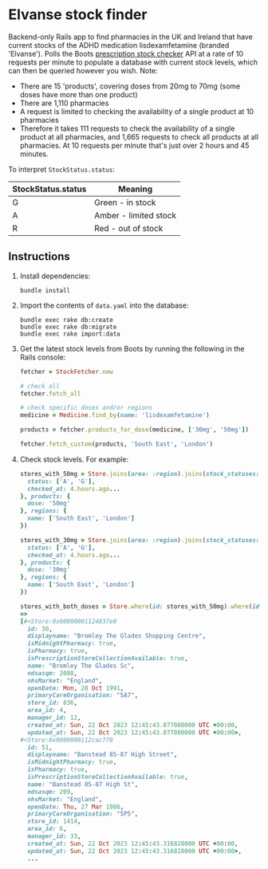 # Elvanse stock finder

Backend-only Rails app to find pharmacies in the UK and Ireland that have current stocks of the ADHD medication lisdexamfetamine (branded 'Elvanse'). Polls the Boots [prescription stock checker](https://www.boots.com/online/psc/) API at a rate of 10 requests per minute to populate a database with current stock levels, which can then be queried however you wish. Note:
* There are 15 'products', covering doses from 20mg to 70mg (some doses have more than one product)
* There are 1,110 pharmacies
* A request is limited to checking the availability of a single product at 10 pharmacies
* Therefore it takes 111 requests to check the availability of a single product at all pharmacies, and 1,665 requests to check all products at all pharmacies. At 10 requests per minute that's just over 2 hours and 45 minutes.

To interpret `StockStatus.status`:

| **StockStatus.status** | **Meaning**           |
|------------------------|-----------------------|
| G                      | Green - in stock      |
| A                      | Amber - limited stock |
| R                      | Red - out of stock    |

## Instructions

1. Install dependencies:
    ```console
    bundle install
    ```
1. Import the contents of `data.yaml` into the database:
    ```console
    bundle exec rake db:create
    bundle exec rake db:migrate
    bundle exec rake import:data
    ```
1. Get the latest stock levels from Boots by running the following in the Rails console:
    ```ruby
    fetcher = StockFetcher.new

    # check all
    fetcher.fetch_all

    # check specific doses and/or regions
    medicine = Medicine.find_by(name: 'lisdexamfetamine')

    products = fetcher.products_for_dose(medicine, ['30mg', '50mg'])

    fetcher.fetch_custom(products, 'South East', 'London')
    ```
1. Check stock levels. For example:
    ```ruby
    stores_with_50mg = Store.joins(area: :region).joins(stock_statuses: :product).where(stock_statuses: {
      status: ['A', 'G'],
      checked_at: 4.hours.ago...
    }, products: {
      dose: '50mg'
    }, regions: {
      name: ['South East', 'London']
    })

    stores_with_30mg = Store.joins(area: :region).joins(stock_statuses: :product).where(stock_statuses: {
      status: ['A', 'G'],
      checked_at: 4.hours.ago...
    }, products: {
      dose: '30mg'
    }, regions: {
      name: ['South East', 'London']
    })

    stores_with_both_doses = Store.where(id: stores_with_50mg).where(id: stores_with_30mg).distinct
    =>
    [#<Store:0x00000001124837e0
      id: 30,
      displayname: "Bromley The Glades Shopping Centre",
      isMidnightPharmacy: true,
      isPharmacy: true,
      isPrescriptionStoreCollectionAvailable: true,
      name: "Bromley The Glades Sc",
      ndsasqm: 2088,
      nhsMarket: "England",
      openDate: Mon, 28 Oct 1991,
      primaryCareOrganisation: "5A7",
      store_id: 836,
      area_id: 4,
      manager_id: 12,
      created_at: Sun, 22 Oct 2023 12:45:43.077080000 UTC +00:00,
      updated_at: Sun, 22 Oct 2023 12:45:43.077080000 UTC +00:00>,
    #<Store:0x0000000112cac778
      id: 51,
      displayname: "Banstead 85-87 High Street",
      isMidnightPharmacy: true,
      isPharmacy: true,
      isPrescriptionStoreCollectionAvailable: true,
      name: "Banstead 85-87 High St",
      ndsasqm: 209,
      nhsMarket: "England",
      openDate: Thu, 27 Mar 1986,
      primaryCareOrganisation: "5P5",
      store_id: 1414,
      area_id: 6,
      manager_id: 33,
      created_at: Sun, 22 Oct 2023 12:45:43.316828000 UTC +00:00,
      updated_at: Sun, 22 Oct 2023 12:45:43.316828000 UTC +00:00>,
      ...
    ```
